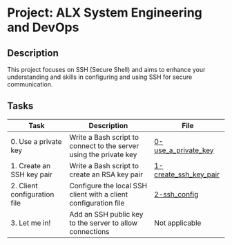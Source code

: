 # Project: ALX System Engineering and DevOps

## Description
This project focuses on SSH (Secure Shell) and aims to enhance your understanding and skills in configuring and using SSH for secure communication.

## Tasks
| Task | Description | File |
| ---- | ----------- | ---- |
| 0. Use a private key | Write a Bash script to connect to the server using the private key | [0-use_a_private_key](./0-use_a_private_key) |
| 1. Create an SSH key pair | Write a Bash script to create an RSA key pair | [1-create_ssh_key_pair](./1-create_ssh_key_pair) |
| 2. Client configuration file | Configure the local SSH client with a client configuration file | [2-ssh_config](./2-ssh_config) |
| 3. Let me in! | Add an SSH public key to the server to allow connections | Not applicable |

